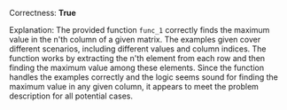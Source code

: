 Correctness: **True**

Explanation: The provided function `func_1` correctly finds the maximum value in the n'th column of a given matrix. The examples given cover different scenarios, including different values and column indices. The function works by extracting the n'th element from each row and then finding the maximum value among these elements. Since the function handles the examples correctly and the logic seems sound for finding the maximum value in any given column, it appears to meet the problem description for all potential cases.